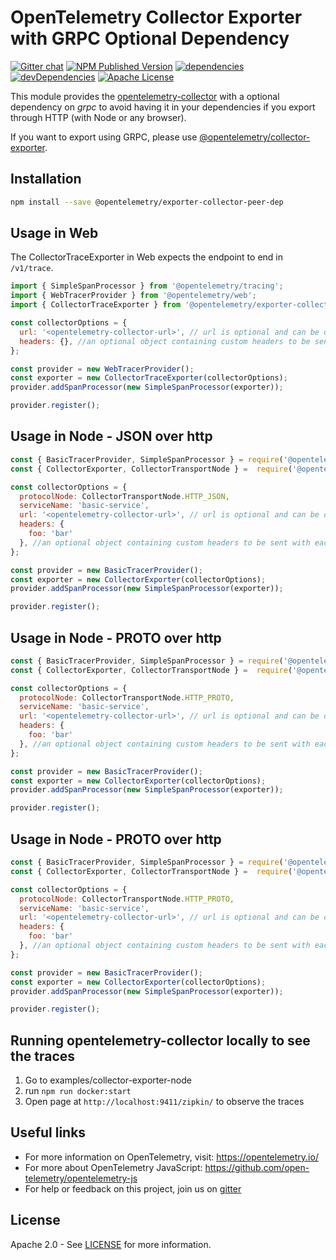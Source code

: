 # OpenTelemetry Collector Exporter with GRPC Optional Dependency

[![Gitter chat][gitter-image]][gitter-url]
[![NPM Published Version][npm-img]][npm-url]
[![dependencies][dependencies-image]][dependencies-url]
[![devDependencies][devDependencies-image]][devDependencies-url]
[![Apache License][license-image]][license-image]

This module provides the [opentelemetry-collector][opentelemetry-collector-url] with a optional dependency on *grpc* to avoid having it in your dependencies if you export through HTTP (with Node or any browser).

If you want to export using GRPC, please use [@opentelemetry/collector-exporter].

## Installation

```bash
npm install --save @opentelemetry/exporter-collector-peer-dep
```

## Usage in Web

The CollectorTraceExporter in Web expects the endpoint to end in `/v1/trace`.

```js
import { SimpleSpanProcessor } from '@opentelemetry/tracing';
import { WebTracerProvider } from '@opentelemetry/web';
import { CollectorTraceExporter } from '@opentelemetry/exporter-collector';

const collectorOptions = {
  url: '<opentelemetry-collector-url>', // url is optional and can be omitted - default is http://localhost:55681/v1/trace
  headers: {}, //an optional object containing custom headers to be sent with each request
};

const provider = new WebTracerProvider();
const exporter = new CollectorTraceExporter(collectorOptions);
provider.addSpanProcessor(new SimpleSpanProcessor(exporter));

provider.register();

```

## Usage in Node - JSON over http

```js
const { BasicTracerProvider, SimpleSpanProcessor } = require('@opentelemetry/tracing');
const { CollectorExporter, CollectorTransportNode } =  require('@opentelemetry/exporter-collector');

const collectorOptions = {
  protocolNode: CollectorTransportNode.HTTP_JSON,
  serviceName: 'basic-service',
  url: '<opentelemetry-collector-url>', // url is optional and can be omitted - default is http://localhost:55681/v1/trace
  headers: {
    foo: 'bar'
  }, //an optional object containing custom headers to be sent with each request will only work with http
};

const provider = new BasicTracerProvider();
const exporter = new CollectorExporter(collectorOptions);
provider.addSpanProcessor(new SimpleSpanProcessor(exporter));

provider.register();

```

## Usage in Node - PROTO over http

```js
const { BasicTracerProvider, SimpleSpanProcessor } = require('@opentelemetry/tracing');
const { CollectorExporter, CollectorTransportNode } =  require('@opentelemetry/exporter-collector');

const collectorOptions = {
  protocolNode: CollectorTransportNode.HTTP_PROTO,
  serviceName: 'basic-service',
  url: '<opentelemetry-collector-url>', // url is optional and can be omitted - default is http://localhost:55681/v1/trace
  headers: {
    foo: 'bar'
  }, //an optional object containing custom headers to be sent with each request will only work with http
};

const provider = new BasicTracerProvider();
const exporter = new CollectorExporter(collectorOptions);
provider.addSpanProcessor(new SimpleSpanProcessor(exporter));

provider.register();

```

## Usage in Node - PROTO over http

```js
const { BasicTracerProvider, SimpleSpanProcessor } = require('@opentelemetry/tracing');
const { CollectorExporter, CollectorTransportNode } =  require('@opentelemetry/exporter-collector');

const collectorOptions = {
  protocolNode: CollectorTransportNode.HTTP_PROTO,
  serviceName: 'basic-service',
  url: '<opentelemetry-collector-url>', // url is optional and can be omitted - default is http://localhost:55680/v1/trace
  headers: {
    foo: 'bar'
  }, //an optional object containing custom headers to be sent with each request will only work with json over http
};

const provider = new BasicTracerProvider();
const exporter = new CollectorExporter(collectorOptions);
provider.addSpanProcessor(new SimpleSpanProcessor(exporter));

provider.register();

```

## Running opentelemetry-collector locally to see the traces

1. Go to examples/collector-exporter-node
2. run `npm run docker:start`
3. Open page at `http://localhost:9411/zipkin/` to observe the traces

## Useful links

- For more information on OpenTelemetry, visit: <https://opentelemetry.io/>
- For more about OpenTelemetry JavaScript: <https://github.com/open-telemetry/opentelemetry-js>
- For help or feedback on this project, join us on [gitter][gitter-url]

## License

Apache 2.0 - See [LICENSE][license-url] for more information.

[gitter-image]: https://badges.gitter.im/open-telemetry/opentelemetry-js.svg
[gitter-url]: https://gitter.im/open-telemetry/opentelemetry-node?utm_source=badge&utm_medium=badge&utm_campaign=pr-badge&utm_content=badge
[license-url]: https://github.com/open-telemetry/opentelemetry-js/blob/master/LICENSE
[license-image]: https://img.shields.io/badge/license-Apache_2.0-green.svg?style=flat
[dependencies-image]: https://david-dm.org/open-telemetry/opentelemetry-js/status.svg?path=packages/opentelemetry-exporter-collector
[dependencies-url]: https://david-dm.org/open-telemetry/opentelemetry-js?path=packages%2Fopentelemetry-exporter-collector
[devDependencies-image]: https://david-dm.org/open-telemetry/opentelemetry-js/dev-status.svg?path=packages/opentelemetry-exporter-collector
[devDependencies-url]: https://david-dm.org/open-telemetry/opentelemetry-js?path=packages%2Fopentelemetry-exporter-collector&type=dev
[npm-url]: https://www.npmjs.com/package/@opentelemetry/exporter-collector
[npm-img]: https://badge.fury.io/js/%40opentelemetry%2Fexporter-collector.svg
[opentelemetry-collector-url]: https://github.com/open-telemetry/opentelemetry-collector
[@opentelemetry/collector-exporter]: https://github.com/open-telemetry/opentelemetry-js/tree/master/packages/opentelemetry-exporter-collector